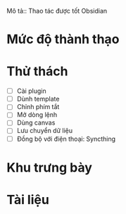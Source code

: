 Mô tả:: Thao tác được tốt Obsidian
# Mức độ thành thạo
# Thử thách
- [ ] Cài plugin
- [ ] Dùnh template
- [ ] Chỉnh phím tắt
- [ ] Mở dòng lệnh
- [ ] Dùng canvas
- [ ] Lưu chuyển dữ liệu
- [ ] Đồng bộ với điện thoại: Syncthing
# Khu trưng bày
# Tài liệu
